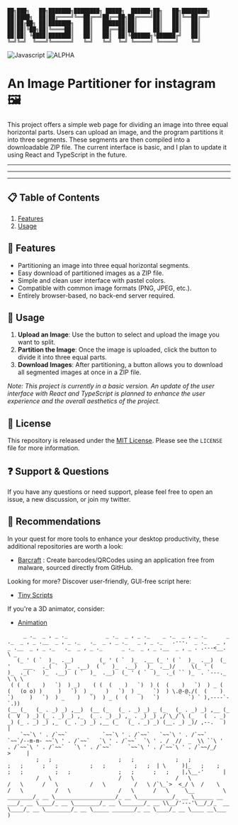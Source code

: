 
```
██╗███╗   ██╗███████╗████████╗ █████╗  ██████╗██╗   ██╗████████╗
██║████╗  ██║██╔════╝╚══██╔══╝██╔══██╗██╔════╝██║   ██║╚══██╔══╝
██║██╔██╗ ██║███████╗   ██║   ███████║██║     ██║   ██║   ██║   
██║██║╚██╗██║╚════██║   ██║   ██╔══██║██║     ██║   ██║   ██║   
██║██║ ╚████║███████║   ██║   ██║  ██║╚██████╗╚██████╔╝   ██║   
╚═╝╚═╝  ╚═══╝╚══════╝   ╚═╝   ╚═╝  ╚═╝ ╚═════╝ ╚═════╝    ╚═╝   
```
![Javascript](https://img.shields.io/badge/JAVASCRIPT-yellow)
![ALPHA](https://img.shields.io/badge/ALPHA-red) 

# An Image Partitioner for instagram 🖼️

This project offers a simple web page for dividing an image into three equal horizontal parts. Users can upload an image, and the program partitions it into three segments. These segments are then compiled into a downloadable ZIP file. The current interface is basic, and I plan to update it using React and TypeScript in the future.

---
---
---

## 📋 Table of Contents

1. [Features](#-features)
2. [Usage](#-usage)

## 🌟 Features

- Partitioning an image into three equal horizontal segments.
- Easy download of partitioned images as a ZIP file.
- Simple and clean user interface with pastel colors.
- Compatible with common image formats (PNG, JPEG, etc.).
- Entirely browser-based, no back-end server required.

## 📜 Usage

1. **Upload an Image**: Use the button to select and upload the image you want to split.
2. **Partition the Image**: Once the image is uploaded, click the button to divide it into three equal parts.
3. **Download Images**: After partitioning, a button allows you to download all segmented images at once in a ZIP file.

*Note: This project is currently in a basic version. An update of the user interface with React and TypeScript is planned to enhance the user experience and the overall aesthetics of the project.*


## 📜 License

This repository is released under the [MIT License](LICENSE). Please see the `LICENSE` file for more information.


## ❓ Support & Questions

If you have any questions or need support, please feel free to open an issue, a new discussion, or join my twitter.


## 💎 Recommendations  

In your quest for more tools to enhance your desktop productivity, these additional repositories are worth a look:

- [Barcraft](https://github.com/SECRET-GUEST/barcraft) : Create barcodes/QRCodes using an application free from malware, sourced directly from GitHub.

Looking for more? Discover user-friendly, GUI-free script here: 
- [Tiny Scripts](https://github.com/SECRET-GUEST/tiny-scripts)

If you're a 3D animator, consider:
- [Animation](https://github.com/SECRET-GUEST/animation)



```
     _ ._  _ , _ ._            _ ._  _ , _ ._    _ ._  _ , _ ._      _ ._  _ , _ .__  _ , _ ._   ._  _ , _ ._   _ , _ ._   .---.  _ ._   _ , _ .__  _ , _ ._   ._  _ , _ ._      _ ._  _ , _ .__  _ , _ . .---<__. \ _
   (_ ' ( `  )_  .__)        (_ ' ( `  )_  .__ (_ ' ( `  )_  .__)  (_ '    ___   ._( `  )_  .__)  ( `  )_  .__)   )_  .__)/     \(_ ' (    )_  ._( `  )_  .__)  ( `  )_  .__)  (_ ' ( `  )_  ._( `` )_  . `---._  \ \ \
 ( (  (    )   `)  ) _)    ( (  (    )   `)  ) (  (    )   `)  ) _ (  (   (o o) )     )   `)  ) _    )   `)  ) _    `)  ) \.@-@./(  (    )   `)     )   `)  ) _    )   `)  ) _ (  (    )   `)         `) ` ),----`- `.))  
(__ (_   (_ . _) _) ,__)  (__ (_   (_ . _) _) _ (_   (_ . _) _) ,__ (_   (  V  ) _) (_ . _) _) ,_  (_ . _) _) ,_ . _) _) ,/`\_/`\ (_   (  . _) _) (_ . _) _) ,_  (_ . _) _) ,__ (_   (_ . _) _) (__. _) _)/ ,--.   )  |
    `~~`\ ' . /`~~`           `~~`\ ' . /`~~`   `~~`\ ' . /`~~`     `~~`/--m-m- ~~`\ ' . /`~~`   `\ ' . /`~~`  `\ ' . /  //  _  \\ ``\ '  . /`~~`\ ' . /`~~`   `\ ' . /`~~`     `~~`\ ' . /`~~`\ ' . /`~~/_/    >     |
         ;   ;                     ;   ;             ;   ;               ;   ;      ;   ;          ;   ;         ;   ;  | \     )|_   ;    ;      ;   ;          ;   ;               ;   ;      ;   ;    |,\__-'      |
         /   \                     /   \             /   \               /   \      /   \          /   \         /   \ /`\_`>  <_/ \  /    \      /   \          /   \               /   \      /   \     \__         \
________/_ __ \___________________/_ __ \___________/_ __ \______ __ ___/_ __ \____/_ __ \________/_ __ \_______/_ __ \\__/'---'\__/_/_  __ \____/_ __ \________/_ __ \_____ _______/_ __ \____/_ __ \____ __\___      )
```
